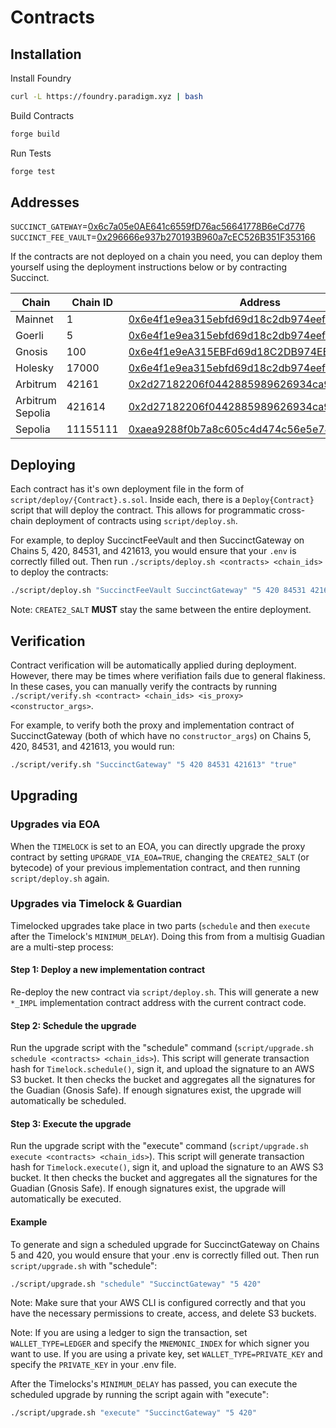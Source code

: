 # Contracts

## Installation

Install Foundry

```sh
curl -L https://foundry.paradigm.xyz | bash
```

Build Contracts

```sh
forge build
```

Run Tests

```sh
forge test
```

## Addresses

`SUCCINCT_GATEWAY`=[0x6c7a05e0AE641c6559fD76ac56641778B6eCd776](https://etherscan.io/address/0x6c7a05e0AE641c6559fD76ac56641778B6eCd776)
`SUCCINCT_FEE_VAULT`=[0x296666e937b270193B960a7cEC526B351F353166](https://etherscan.io/address/0x296666e937b270193B960a7cEC526B351F353166)

If the contracts are not deployed on a chain you need, you can deploy them yourself using the deployment instructions below or by contracting Succinct.

| Chain            | Chain ID | Address                                                                                                          |
|------------------|----------|------------------------------------------------------------------------------------------------------------------|
| Mainnet          | 1        | [0x6e4f1e9ea315ebfd69d18c2db974eef6105fb803](https://etherscan.io/address/0x6e4f1e9ea315ebfd69d18c2db974eef6105fb803)            |
| Goerli           | 5        | [0x6e4f1e9ea315ebfd69d18c2db974eef6105fb803](https://goerli.etherscan.io/address/0x6e4f1e9ea315ebfd69d18c2db974eef6105fb803)     |
| Gnosis           | 100      | [0x6e4f1e9eA315EBFd69d18C2DB974EEf6105FB803](https://gnosisscan.io/address/0x6e4f1e9eA315EBFd69d18C2DB974EEf6105FB803)           |
| Holesky          | 17000    | [0x6e4f1e9ea315ebfd69d18c2db974eef6105fb803](https://holesky.etherscan.io/address/0x6e4f1e9ea315ebfd69d18c2db974eef6105fb803)    |
| Arbitrum         | 42161    | [0x2d27182206f0442885989626934ca9dd5290f979](https://arbiscan.io/address/0x2d27182206f0442885989626934ca9dd5290f979)             |
| Arbitrum Sepolia | 421614   | [0x2d27182206f0442885989626934ca9dd5290f979](https://sepolia.arbiscan.io/address/0x2d27182206f0442885989626934ca9dd5290f979)     |
| Sepolia          | 11155111 | [0xaea9288f0b7a8c605c4d474c56e5e74f96bfd4b3](https://sepolia.etherscan.io/address/0xaea9288f0b7a8c605c4d474c56e5e74f96bfd4b3)    |



## Deploying

Each contract has it's own deployment file in the form of `script/deploy/{Contract}.s.sol`. Inside each, there is a `Deploy{Contract}` script that will deploy the contract. This allows for programmatic cross-chain deployment of contracts using `script/deploy.sh`.

For example, to deploy SuccinctFeeVault and then SuccinctGateway on Chains 5, 420, 84531, and 421613, you would ensure that your `.env` is correctly filled out. Then run `./scripts/deploy.sh <contracts> <chain_ids>` to deploy the contracts:

```sh
./script/deploy.sh "SuccinctFeeVault SuccinctGateway" "5 420 84531 421613"
```

Note: `CREATE2_SALT` **MUST** stay the same between the entire deployment.

## Verification

Contract verification will be automatically applied during deployment. However, there may be times where verifiation fails due to general flakiness. In these cases, you can manually verify the contracts by running `./script/verify.sh <contract> <chain_ids> <is_proxy> <constructor_args>`.

For example, to verify both the proxy and implementation contract of SuccinctGateway (both of which have no `constructor_args`) on Chains 5, 420, 84531, and 421613, you would run:

```sh
./script/verify.sh "SuccinctGateway" "5 420 84531 421613" "true"
```

## Upgrading

### Upgrades via EOA

When the `TIMELOCK` is set to an EOA, you can directly upgrade the proxy contract by setting `UPGRADE_VIA_EOA=TRUE`, changing the `CREATE2_SALT` (or bytecode) of your previous implementation contract, and then running `script/deploy.sh` again.

### Upgrades via Timelock & Guardian

Timelocked upgrades take place in two parts (`schedule` and then `execute` after the Timelock's `MINIMUM_DELAY`). Doing this from from a multisig Guadian are a multi-step process:

#### Step 1: Deploy a new implementation contract

Re-deploy the new contract via `script/deploy.sh`. This will generate a new `*_IMPL` implementation contract address with the current contract code.

#### Step 2: Schedule the upgrade

Run the upgrade script with the "schedule" command (`script/upgrade.sh schedule <contracts> <chain_ids>`). This script will generate transaction hash for `Timelock.schedule()`, sign it, and upload the signature to an AWS S3 bucket. It then checks the bucket and aggregates all the signatures for the Guadian (Gnosis Safe). If enough signatures exist, the upgrade will automatically be scheduled.

#### Step 3: Execute the upgrade

Run the upgrade script with the "execute" command (`script/upgrade.sh execute <contracts> <chain_ids>`). This script will generate transaction hash for `Timelock.execute()`, sign it, and upload the signature to an AWS S3 bucket. It then checks the bucket and aggregates all the signatures for the Guadian (Gnosis Safe). If enough signatures exist, the upgrade will automatically be executed.

#### Example

To generate and sign a scheduled upgrade for SuccinctGateway on Chains 5 and 420, you would ensure that your .env is correctly filled out. Then run `script/upgrade.sh` with "schedule":

```sh
./script/upgrade.sh "schedule" "SuccinctGateway" "5 420"
```

Note: Make sure that your AWS CLI is configured correctly and that you have the necessary permissions to create, access, and delete S3 buckets.

Note: If you are using a ledger to sign the transaction, set `WALLET_TYPE=LEDGER` and specify the `MNEMONIC_INDEX` for which signer you want to use. If you are using a private key, set `WALLET_TYPE=PRIVATE_KEY` and specify the `PRIVATE_KEY` in your .env file.

After the Timelocks's `MINIMUM_DELAY` has passed, you can execute the scheduled upgrade by running the script again with "execute":

```sh
./script/upgrade.sh "execute" "SuccinctGateway" "5 420"
```
